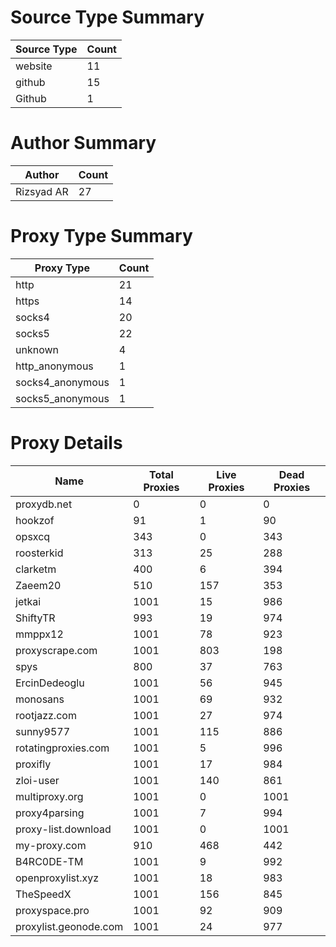 # Source Type Summary

| Source Type | Count |
|-------------|-------|
| website | 11 |
| github | 15 |
| Github | 1 |


# Author Summary

| Author | Count |
|--------|-------|
| Rizsyad AR | 27 |


# Proxy Type Summary

| Proxy Type | Count |
|------------|-------|
| http | 21 |
| https | 14 |
| socks4 | 20 |
| socks5 | 22 |
| unknown | 4 |
| http_anonymous | 1 |
| socks4_anonymous | 1 |
| socks5_anonymous | 1 |


# Proxy Details

| Name | Total Proxies | Live Proxies | Dead Proxies |
|------|---------------|--------------|---------------|
| proxydb.net | 0 | 0 | 0 |
| hookzof | 91 | 1 | 90 |
| opsxcq | 343 | 0 | 343 |
| roosterkid | 313 | 25 | 288 |
| clarketm | 400 | 6 | 394 |
| Zaeem20 | 510 | 157 | 353 |
| jetkai | 1001 | 15 | 986 |
| ShiftyTR | 993 | 19 | 974 |
| mmppx12 | 1001 | 78 | 923 |
| proxyscrape.com | 1001 | 803 | 198 |
| spys | 800 | 37 | 763 |
| ErcinDedeoglu | 1001 | 56 | 945 |
| monosans | 1001 | 69 | 932 |
| rootjazz.com | 1001 | 27 | 974 |
| sunny9577 | 1001 | 115 | 886 |
| rotatingproxies.com | 1001 | 5 | 996 |
| proxifly | 1001 | 17 | 984 |
| zloi-user | 1001 | 140 | 861 |
| multiproxy.org | 1001 | 0 | 1001 |
| proxy4parsing | 1001 | 7 | 994 |
| proxy-list.download | 1001 | 0 | 1001 |
| my-proxy.com | 910 | 468 | 442 |
| B4RC0DE-TM | 1001 | 9 | 992 |
| openproxylist.xyz | 1001 | 18 | 983 |
| TheSpeedX | 1001 | 156 | 845 |
| proxyspace.pro | 1001 | 92 | 909 |
| proxylist.geonode.com | 1001 | 24 | 977 |
